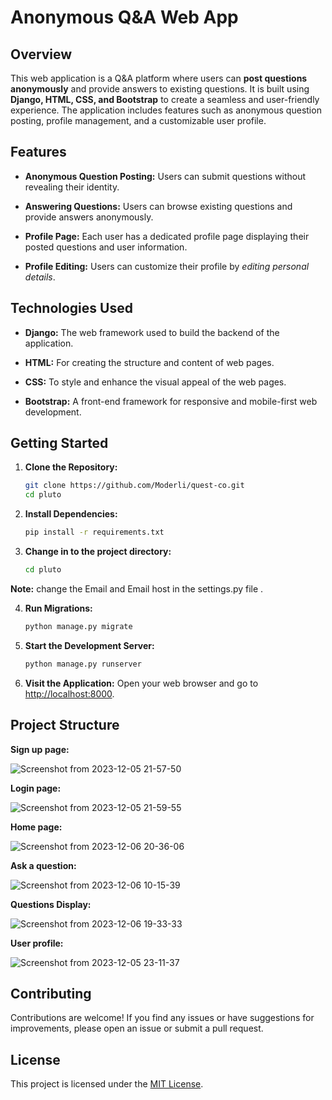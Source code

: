 # Anonymous Q&A Web App

## Overview

This web application is a Q&A platform where users can **post questions anonymously** and provide answers to existing questions. It is built using **Django, HTML, CSS, and Bootstrap** to create a seamless and user-friendly experience. The application includes features such as anonymous question posting, profile management, and a customizable user profile.

## Features

- **Anonymous Question Posting:** Users can submit questions without revealing their identity.

- **Answering Questions:** Users can browse existing questions and provide answers anonymously.

- **Profile Page:** Each user has a dedicated profile page displaying their posted questions and user information.

- **Profile Editing:** Users can customize their profile by *editing personal details*.

## Technologies Used

- **Django:** The web framework used to build the backend of the application.

- **HTML:** For creating the structure and content of web pages.

- **CSS:** To style and enhance the visual appeal of the web pages.

- **Bootstrap:** A front-end framework for responsive and mobile-first web development.

## Getting Started

1. **Clone the Repository:**
    ```bash
    git clone https://github.com/Moderli/quest-co.git
    cd pluto
    ```

2. **Install Dependencies:**
    ```bash
    pip install -r requirements.txt
    ```
3. **Change in to the project directory:**
    ```bash
    cd pluto
    ```

**Note:** change the Email and Email host in the settings.py file .


4. **Run Migrations:**
    ```bash
    python manage.py migrate
    ```

5. **Start the Development Server:**
    ```bash
    python manage.py runserver
    ```

6. **Visit the Application:**
   Open your web browser and go to [http://localhost:8000](http://localhost:8000).

## Project Structure

**Sign up page:**

![Screenshot from 2023-12-05 21-57-50](https://github.com/Moderli/quest-co/assets/99080776/7f5898de-2eda-4bd3-bd5d-84589f5d8ed9)

**Login page:**

![Screenshot from 2023-12-05 21-59-55](https://github.com/Moderli/quest-co/assets/99080776/46ec5a0a-a496-4530-9d8f-a35218c42d18)

**Home page:**

![Screenshot from 2023-12-06 20-36-06](https://github.com/Moderli/quest-co/assets/99080776/9b66a074-0812-4397-ad8f-48765466430f)

**Ask a question:**

![Screenshot from 2023-12-06 10-15-39](https://github.com/Moderli/quest-co/assets/99080776/76f85341-2d19-4bcf-b7d1-fb3ae127ad65)

**Questions Display:**

![Screenshot from 2023-12-06 19-33-33](https://github.com/Moderli/quest-co/assets/99080776/a9f84783-c6d4-49c5-9202-db026dc1427d)

**User profile:**

![Screenshot from 2023-12-05 23-11-37](https://github.com/Moderli/quest-co/assets/99080776/4896e15f-bf73-41ce-91d3-e7efb931168c)



## Contributing

Contributions are welcome! If you find any issues or have suggestions for improvements, please open an issue or submit a pull request.

## License

This project is licensed under the [MIT License](LICENSE.md).
